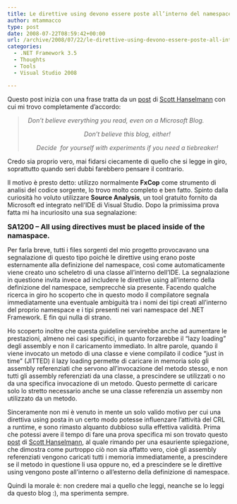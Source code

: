 ```yaml
---
title: Le direttive using devono essere poste all’interno del namespace
author: mtammacco
type: post
date: 2008-07-22T08:59:42+00:00
url: /archive/2008/07/22/le-direttive-using-devono-essere-poste-all-interno-del-namespace.aspx
categories:
  - .NET Framework 3.5
  - Thoughts
  - Tools
  - Visual Studio 2008

---
```

Questo post inizia con una frase tratta da un <a href="http://www.hanselman.com/blog/BackToBasicsDoNamespaceUsingDirectivesAffectAssemblyLoading.aspx" target="_blank" rel="noopener">post</a> di <a href="http://www.hanselman.com/blog/" target="_blank" rel="noopener">Scott Hanselmann</a> con cui mi trovo completamente d&#8217;accordo:

> <p style="text-align: center;">
>   <em>Don&#8217;t believe everything you read, even on a Microsoft Blog.              </em>
> </p>
> 
> <p style="text-align: center;">
>   <em>Don&#8217;t believe this blog, either!</em>
> </p>
> 
> <p style="text-align: center;">
>   <em>Decide  for yourself with experiments if you need a tiebreaker!</em>
> </p>

Credo sia proprio vero, mai fidarsi ciecamente di quello che si legge in giro, soprattutto quando seri dubbi farebbero pensare il contrario.

Il motivo è presto detto: utilizzo normalmente **FxCop** come strumento di analisi del codice sorgente, lo trovo molto completo e ben fatto. Spinto dalla curiosità ho voluto utilizzare **Source Analysis**, un tool gratuito fornito da Microsoft ed integrato nell&#8217;IDE di Visual Studio. Dopo la primissima prova fatta mi ha incuriosito una sua segnalazione:

**<span style="font-size: medium;">SA1200 &#8211; All using directives must be placed inside of the namaspace.</span>**

Per farla breve, tutti i files sorgenti del mio progetto provocavano una segnalazione di questo tipo poichè le direttive using erano poste esternamente alla definizione del namespace, così come automaticamente viene creato uno scheletro di una classe all&#8217;interno dell&#8217;IDE. La segnalazione in questione invita invece ad includere le direttive using all&#8217;interno della definizione del namespace, semprecchè sia presente. Facendo qualche ricerca in giro ho scoperto che in questo modo il compilatore segnala immediatamente una eventuale ambiguità tra i nomi dei tipi creati all&#8217;interno del proprio namespace e i tipi presenti nei vari namespace del .NET Framework. E fin qui nulla di strano.

Ho scoperto inoltre che questa guideline servirebbe anche ad aumentare le prestazioni, almeno nei casi specifici, in quanto forzarebbe il &#8220;lazy loading&#8221; degli assembly e non il caricamento immediato. In altre parole, quando il viene invocato un metodo di una classe e viene compilato il codice &#8220;just in time&#8221; (JITTED) il lazy loading permette di caricare in memoria solo gli assembly referenziati che servono all&#8217;invocazione del metodo stesso, e non tutti gli assembly referenziati da una classe, a prescindere se utilizzati o no da una specifica invocazione di un metodo. Questo permette di caricare solo lo stretto necessario anche se una classe referenzia un assemby non utilizzato da un metodo.

Sinceramente non mi è venuto in mente un solo valido motivo per cui una direttiva using posta in un certo modo potesse influenzare l&#8217;attività del CRL a runtime, e sono rimasto alquanto dubbioso sulla effettiva validità. Prima che potessi avere il tempo di fare una prova specifica mi son trovato questo <a href="http://www.hanselman.com/blog/BackToBasicsDoNamespaceUsingDirectivesAffectAssemblyLoading.aspx" target="_blank" rel="noopener">post</a> di <a href="http://www.hanselman.com/blog/" target="_blank" rel="noopener">Scott Hanselmann</a>, al quale rimando per una esauriente spiegazione, che dimostra come purtroppo ciò non sia affatto vero, cioè gli assembly referenziati vengono caricati tutti i memoria immediatamente, a prescindere se il metodo in questione li usa oppure no, ed a prescindere se le direttive using vengono poste all&#8217;interno o all&#8217;esterno della definizione di namespace.

Quindi la morale è: non credere mai a quello che leggi, neanche se lo leggi da questo blog :), ma sperimenta sempre.